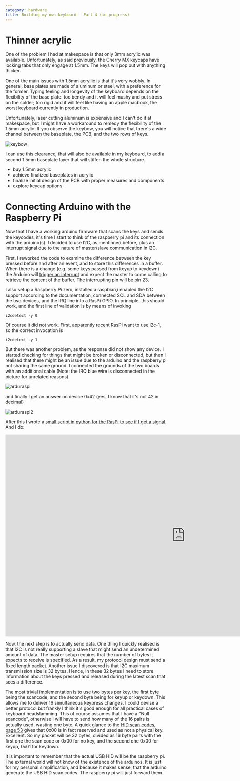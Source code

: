 ```yaml
---
category: hardware
title: Building my own keyboard - Part 4 (in progress)
---
```


# Thinner acrylic

One of the problem I had at makespace is that only 3mm acrylic was available. 
Unfortunately, as said previously, the Cherry MX keycaps have locking tabs that
only engage at 1.5mm. The keys will pop out with anything thicker.

One of the main issues with 1.5mm acryilic is that it's very wobbly. 
In general, base plates are made of aluminum or steel, with a preference for
the former. Typing feeling and longevity of the keyboard depends on the
flexibility of the base plate: too bendy and it will feel mushy and put stress
on the solder; too rigid and it will feel like having an apple macbook, the
worst keyboard currently in production.

Unfortunately, laser cutting aluminum is expensive and I can't do it at makespace,
but I might have a workaround to remedy the flexibility of the 1.5mm acrylic. If you observe
the keybow, you will notice that there's a wide channel between the baseplate, the PCB, and the
two rows of keys.

![keybow](https://raw.githubusercontent.com/stefanoborini/keymine/master/pics/20190926_225730.jpg)

I can use this clearance, that will also be available in my keyboard, to add a
second 1.5mm baseplate layer that will stiffen the whole structure.


- buy 1.5mm acrylic
- achieve finalized baseplates in acrylic
- finalize initial design of the PCB with proper measures and components.
- explore keycap options

# Connecting Arduino with the Raspberry Pi

Now that I have a working arduino firmware that scans the keys and sends the keycodes, it's time
I start to think of the raspberry pi and its connection with the arduino(s). I decided to use
I2C, as mentioned before, plus an interrupt signal due to the nature of master/slave communication
in I2C.

First, I reworked the code to examine the difference between the key pressed
before and after an event, and to store this differences in a buffer. When
there is a change (e.g. some keys passed from keyup to keydown) the Arduino
will [trigger an
interrupt](https://github.com/stefanoborini/keymine/blob/11ef83c6cfdfe68978c07b541f0170bb024f81ee/firmware/keymine/keymine.ino#L102)
and expect the master to come calling to retrieve the content of the buffer.
The interrupting pin will be pin 23.

I also setup a Raspberry Pi zero, installed a raspbian,i enabled the I2C
support according to the documentation, connected SCL and SDA between the two
devices, and the IRQ line into a RasPi GPIO. In principle, this should work,
and the first line of validation is by means of invoking 

    i2cdetect -y 0

Of course it did not work. First, apparently recent RasPi want to use i2c-1, so
the correct invocation is 

    i2cdetect -y 1

But there was another problem, as the response did not show any device.  I
started checking for things that might be broken or disconnected, but
then I realised that there might be an issue due to the arduino and the
raspberry pi not sharing the same ground. I connected the grounds of the two
boards with an additional cable (Note: the IRQ blue wire is
disconnected in the picture for unrelated reasons)

![arduraspi](https://raw.githubusercontent.com/stefanoborini/keymine/master/pics/20190926_203829.jpg)

and finally I get an answer on device 0x42 (yes, I know that it's not 42 in decimal)

![arduraspi2](https://raw.githubusercontent.com/stefanoborini/keymine/master/pics/20190926_203821.jpg)

After this I wrote a [small script in python for the RasPi to see if I get a signal](https://github.com/stefanoborini/keymine/blob/55ac1373f61e9badcf7955390386e3efe85d68da/firmware/raspiinterrupt.py).  And I do:

<iframe width="1120" height="630" src="https://www.youtube.com/embed/YHFeZrZTBXA" frameborder="0" allow="accelerometer; autoplay; encrypted-media; gyroscope; picture-in-picture" allowfullscreen></iframe>

Now, the next step is to actually send data. One thing I quickly realised is
that I2C is not really supporting a slave that might send an undetermined
amount of data.  The master setup requires that the number of bytes it expects
to receive is specified. As a result, my protocol design must send a fixed
length packet. Another issue I discovered is that I2C maximum transmission size
is 32 bytes. Hence, in these 32 bytes I need to store information about
the keys pressed and released during the latest scan that sees a difference.

The most trivial implementation is to use two bytes per key, the first byte
being the scancode, and the second byte being for keyup or keydown. This allows
me to deliver 16 simultaneous keypress changes. I could devise a better
protocol but frankly I think it's good enough for all practical cases of
keyboard headslamming. This of course assumes that I have a "Null scancode",
otherwise I will have to send how many of the 16 pairs is actually used,
wasting one byte. A quick glance to the [HID scan codes, page
53](https://www.usb.org/sites/default/files/documents/hut1_12v2.pdf)
gives that 0x00 is in fact reserved and used as not a physical key.
Excellent. So my packet will be 32 bytes, divided as 16 byte pairs with the
first one the scan code or 0x00 for no key, and the second one 0x00 for keyup,
0x01 for keydown.

It is important to remember that the actual USB HID will be the raspberry pi.
The external world will not know of the existence of the arduinos. It is just for
my personal simplification, and because it makes sense, that the arduino
generate the USB HID scan codes. The raspberry pi will just forward them.

